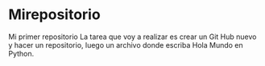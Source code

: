 # Mirepositorio
Mi primer repositorio
La tarea que voy a realizar es crear un Git Hub nuevo y hacer un repositorio, luego un archivo donde escriba Hola Mundo en Python.
